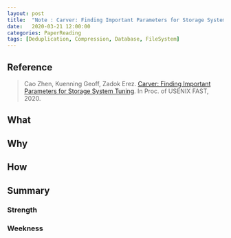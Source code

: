 ```yaml
---
layout: post
title:  "Note : Carver: Finding Important Parameters for Storage System Tuning"
date:   2020-03-21 12:00:00
categories: PaperReading
tags: [Deduplication, Compression, Database, FileSystem]
---
```


## Reference

> Cao Zhen, Kuenning Geoff, Zadok Erez. [Carver: Finding Important Parameters for Storage System Tuning](https://www.usenix.org/system/files/fast20-cao.pdf). In Proc. of USENIX FAST, 2020.

## What

<!-- more -->

## Why

## How

## Summary

### Strength

### Weekness
